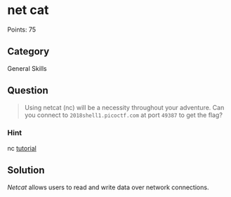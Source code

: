 # net cat
Points: 75

## Category
General Skills

## Question
>Using netcat (nc) will be a necessity throughout your adventure. Can you connect to `2018shell1.picoctf.com` at port `49387` to get the flag? 

### Hint
nc [tutorial](https://linux.die.net/man/1/nc)

## Solution
_Netcat_ allows users to read and write data over network connections.



